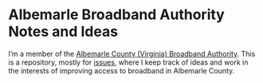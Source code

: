 # Albemarle Broadband Authority Notes and Ideas

I’m a member of the [Albemarle County (Virginia) Broadband Authority](http://www.albemarle.org/department.asp?department=broadband&relpage=22100). This is a repository, mostly for [issues](issues/), where I keep track of ideas and work in the interests of improving access to broadband in Albemarle County.
